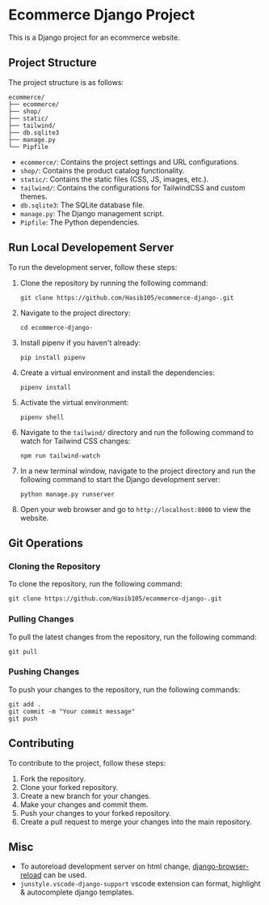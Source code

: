 # Ecommerce Django Project

This is a Django project for an ecommerce website.


## Project Structure

The project structure is as follows:

```
ecommerce/
├── ecommerce/
├── shop/
├── static/
├── tailwind/
├── db.sqlite3
├── manage.py
└── Pipfile
```

- `ecommerce/`: Contains the project settings and URL configurations.
- `shop/`: Contains the product catalog functionality.
- `static/`: Contains the static files (CSS, JS, images, etc.).
- `tailwind/`: Contains the configurations for TailwindCSS and custom themes.
- `db.sqlite3`: The SQLite database file.
- `manage.py`: The Django management script.
- `Pipfile`: The Python dependencies.

## Run Local Developement Server

To run the development server, follow these steps:

1. Clone the repository by running the following command:

   ```
   git clone https://github.com/Hasib105/ecommerce-django-.git
   ```

2. Navigate to the project directory:

   ```
   cd ecommerce-django-
   ```

3. Install pipenv if you haven't already:

   ```
   pip install pipenv
   ```

4. Create a virtual environment and install the dependencies:

   ```
   pipenv install
   ```

5. Activate the virtual environment:

   ```
   pipenv shell
   ```

6. Navigate to the `tailwind/` directory and run the following command to watch for Tailwind CSS changes:

   ```
   npm run tailwind-watch
   ```

7. In a new terminal window, navigate to the project directory and run the following command to start the Django development server:

   ```
   python manage.py runserver
   ```

8. Open your web browser and go to `http://localhost:8000` to view the website.

## Git Operations

### Cloning the Repository

To clone the repository, run the following command:

```
git clone https://github.com/Hasib105/ecommerce-django-.git
```

### Pulling Changes

To pull the latest changes from the repository, run the following command:

```
git pull
```

### Pushing Changes

To push your changes to the repository, run the following commands:

```
git add .
git commit -m "Your commit message"
git push
```

## Contributing

To contribute to the project, follow these steps:

1. Fork the repository.
2. Clone your forked repository.
3. Create a new branch for your changes.
4. Make your changes and commit them.
5. Push your changes to your forked repository.
6. Create a pull request to merge your changes into the main repository.

## Misc

- To autoreload development server on html change, [django-browser-reload](https://github.com/adamchainz/django-browser-reload) can be used.
- `junstyle.vscode-django-support` vscode extension can format, highlight & autocomplete django templates.